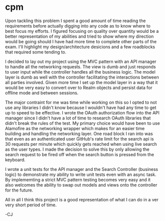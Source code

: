 # cpm

  Upon tackling this problem I spent a good amount of time reading the requirements before actually digging into any code as to know where to best focus my efforts. I figured focusing on quality over quantity would be a better representation of my abilities and tried to show where my direction would be going should I have had more time to complete other parts of the exam. I'll highlight my design/architecture desicions and a few roadblocks that required some tending to. 

  I decided to lay out my project using the MVC pattern with an API manager to handle all the networking requests. The view is dumb and just responds to user input while the controller handles all the business logic. The model layer is dumb as well with the controller facilitating the interactions between all parties involved. Given more time I set up the model layer in a way that it would be very easy to convert over to Realm objects and persist data for offline mode and between sessions. 
  
  The major contraint for me was time while working on this so I opted to not use any libraries I didn't know because I wouldn't have had any time to get up to speed to be effective. I wrote the OAuth authorization flow into the API manager since I didn't have a lot of time to research OAuth libraries that didn't break the rules of the test. My primary choice would have been to use Alamofire as the networking wrapper which makes for an easier time building and handling the networking layer. One road block I ran into was that even as an authenticated user GitHub's rate limit for the search api is 30 requests per minute which quickly gets reached when using live search as the user types. I made the decision to solve this by only allowing the search request to be fired off when the search button is pressed from the keyboard. 
  
  I wrote a unit tests for the API manager and the Search Controller (business logic) to demonstrate my ability to write unit tests even with an async task. By implememting a strict MVC pattern testing becomes very easy and it also welcomes the ability to swap out models and views onto the controller for the future. 
  
  All in all I think this project is a good representation of what I can do in a ver very short period of time.
  
  -CJ

